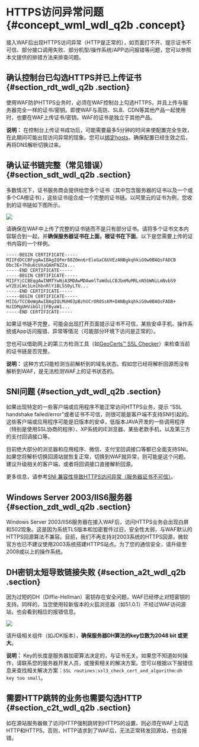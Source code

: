 # HTTPS访问异常问题 {#concept_wml_wdl_q2b .concept}

接入WAF后出现HTTPS访问异常（HTTP是正常的），如页面打不开、提示证书不可信、部分接口调用失败、部分机型/操作系统/APP访问报错等问题，您可以参照本文提供的排错方法来排查问题。

## 确认控制台已勾选HTTPS并已上传证书 {#section_rdt_wdl_q2b .section}

使用WAF防护HTTPS业务时，必须在WAF控制台上勾选HTTPS，并且上传与服务器完全一样的证书/密钥。即使WAF与高防、SLB、CDN等其他产品一起使用时，也要在WAF上传证书/密钥。WAF的证书是独立于其他产品。

**说明：** 在控制台上传证书成功后，可能需要最多5分钟的时间来使配置完全生效，在此期间可能出现访问异常的现象。您可以[绑定hosts](../../../../../intl.zh-CN/用户指南/接入WAF/本地验证.md#)，确保配置已经生效之后，再将DNS解析切换过来。

## 确认证书链完整（常见错误） {#section_sdt_wdl_q2b .section}

多数情况下，证书服务商会提供给您多个证书（其中包含服务器的证书以及一个或多个CA根证书），这些证书组合成一个完整的证书链。以阿里云的证书为例，您收到的证书链如下图所示。

![](http://static-aliyun-doc.oss-cn-hangzhou.aliyuncs.com/assets/img/15608/15477937667999_zh-CN.png)

请确保在WAF中上传了完整的证书链而不是只有部分证书。请将多个证书文本内容联合到一起，并**确保服务器证书在上面，根证书在下面**。以下是您需要上传的证书内容的一个样例。

```
-----BEGIN CERTIFICATE-----
MIIFdDCCBFygAwIBAgIQFmr88Z0mn6rEleGaC6UVEzANBgkqhkiG9w0BAQsFADCB
Obc3E+7h0u6cUXaQAmFNZ2a...
-----END CERTIFICATE-----
-----BEGIN CERTIFICATE-----
MIIFYjCCBEqgAwINMTYwNjA3MDAwMDAwmlTaWduLCBJbmMuMRLnN5bWNiLmNvbS9
wY2EzLWc1Lm1hbnRlY1BLSS0yLTU...
-----END CERTIFICATE-----
-----BEGIN CERTIFICATE-----
MIIG/TCCBeWgAwIBAgIQLMUH03pBzhUCrOR0SsKM+DANBgkqhkiG9w0BAQsFADB+
NzIDMgUHVibGljIFByaW1...
-----END CERTIFICATE-----
```

如果证书链不完整，可能会出现打开页面提示证书不可信，某些安卓手机、操作系统或App访问报错、异常等情况（可能部分环境下访问是正常的）。

您也可以借助网上的第三方检测工具（如[GeoCerts™ SSL Checker](https://www.geocerts.com/ssl_checker)）来检查当前的证书链是否完整。

**说明：** 这种方式只能检测当前解析到的域名状态。假如您已经将解析回源而没有解析到WAF，是无法检测WAF上的证书状态的。

## SNI问题 {#section_ydt_wdl_q2b .section}

如果出现特定的一些客户端或应用程序不能正常访问HTTPS业务，提示 “SSL handshake failed/error”或者证书不可信，则很可能是客户端不支持SNI引起的。这些客户端或应用程序可能是旧版本的安卓，低版本JAVA开发的一些调用程序（特别是使用SSL协商的程序）、XP系统的IE浏览器、某些老款手机，以及第三方的支付回调接口等。

目前绝大部分的浏览器和应用程序、微信、支付宝回调接口等都已全面支持SNI。如果您将解析切换回源站就恢复正常，切换到WAF就异常，则可能是这个问题。建议升级相关的客户端，或者将回调接口直接解析回源。

更多信息，请参考[SNI 兼容性导致HTTPS访问异常（服务器证书不可信）](intl.zh-CN/常见问题/SNI兼容性导致HTTPS访问异常（服务器证书不可信）.md#)。

## Windows Server 2003/IIS6服务器 {#section_zdt_wdl_q2b .section}

Windows Server 2003/IIS6服务器在接入WAF后，访问HTTPS业务会出现白屏和502现象。这是因为系统TLS版本和加密套件过旧，安全性太弱，与WAF默认的HTTPS回源算法不兼容。目前，我们不再支持对2003系统的HTTPS回源，微软官方也已不建议使用2003系统搭建HTTPS站点。为了您的通信安全，请升级至2008或以上的操作系统。

## DH密钥太短导致链接失败 {#section_a2t_wdl_q2b .section}

因为过短的DH（Diffie-Hellman）密钥存在安全问题，WAF已经停止对短密钥的支持。同样的，当您使用较新版本的火狐浏览器（如51.0.1）不经过WAF访问源站，也会看到相应的报错信息。

![](http://static-aliyun-doc.oss-cn-hangzhou.aliyuncs.com/assets/img/15608/15477937668000_zh-CN.png)

请升级相关组件（如JDK版本），**确保服务器DH算法的key位数为2048 bit 或更大**。

**说明：** Key的长度是服务器加密算法决定的，与证书无关。如果您不知道如何操作，请联系您的服务器开发人员，或搜索相关的解决方案。您可以根据以下报错信息来查找相关解决方案：`SSL routines:ssl3_check_cert_and_algorithm:dh key too small`。

## 需要HTTP跳转的业务也需要勾选HTTP {#section_c2t_wdl_q2b .section}

如在源站服务器做了访问HTTP强制跳转到HTTPS的设置，则必须在WAF上勾选HTTP和HTTPS。否则，HTTP请求到了WAF后，无法正常转发回源站，也会报错。

